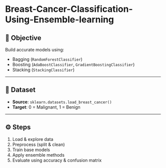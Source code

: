# Breast-Cancer-Classification-Using-Ensemble-learning

## 🎯 Objective
Build accurate models using:
- Bagging (`RandomForestClassifier`)
- Boosting (`AdaBoostClassifier`, `GradientBoostingClassifier`)
- Stacking (`StackingClassifier`)

---

## 📁 Dataset
- **Source**: `sklearn.datasets.load_breast_cancer()`
- **Target**: 0 = Malignant, 1 = Benign

---

## ⚙️ Steps

1. Load & explore data
2. Preprocess (split & clean)
3. Train base models
4. Apply ensemble methods
5. Evaluate using accuracy & confusion matrix
